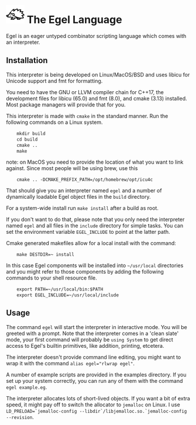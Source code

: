 <img src="contrib/assets/egel-black-white.svg" height="50px"/>  The Egel Language
=================

Egel is an eager untyped combinator scripting language which comes with
an interpreter.

Installation
------------

This interpreter is being developed on Linux/MacOS/BSD and uses libicu for 
Unicode support and fmt for formatting. 

You need to have the GNU or LLVM compiler chain for C++17, the development 
files for libicu (65.0) and fmt (8.0), and cmake (3.13) installed. 
Most package managers will provide that for you.

This interpreter is made with `cmake` in the standard manner. Run
the following commands on a Linux system.

```
    mkdir build
    cd build
    cmake ..
    make
```

note: on MacOS you need to provide the location of what you want
to link against. Since most people will be using brew, use this

```
    cmake .. -DCMAKE_PREFIX_PATH=/opt/homebrew/opt/icu4c
```

That should give you an interpreter named `egel`
and a number of dynamically loadable Egel object files in the
`build` directory.

For a system-wide install run `make install` after a build
as root.

If you don't want to do that, please note that you only need the interpreter
named `egel` and all files in the `include` directory for simple tasks.
You can set the environment variable `EGEL_INCLUDE` to point 
at the latter path.

Cmake generated makefiles allow for a local install with the command:

```
    make DESTDIR=~ install
```

In this case Egel components will be installed into `~/usr/local` directories
and you might refer to those components by adding the following commands
to your shell resource file.

```
    export PATH=~/usr/local/bin:$PATH
    export EGEL_INCLUDE=~/usr/local/include
```

Usage
-----

The command `egel` will start the interpreter in interactive mode.
You will be greeted with a prompt. Note that the interpreter comes
in a 'clean slate' mode, your first command will probably be
`using System` to get direct access to Egel's builtin primitives,
like addition, printing, etcetera.

The interpreter doesn't provide command line editing, you might
want to wrap it with the command `alias egel="rlwrap egel"`.

A number of example scripts are provided in the examples directory.
If you set up your system correctly, you can run any of them
with the command `egel example.eg`.

The interpreter allocates lots of short-lived objects. If you want
a bit of extra speed, it might pay off to switch the allocator to
`jemalloc` on Linux. I use 
``LD_PRELOAD=`jemalloc-config --libdir`/libjemalloc.so.`jemalloc-config --revision``.
